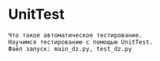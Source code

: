 # UnitTest
    Что такое автоматическое тестирование.
    Научимся тестированию с помощью UnitTest.
    Файл запуск: main_dz.py, test_dz.py
